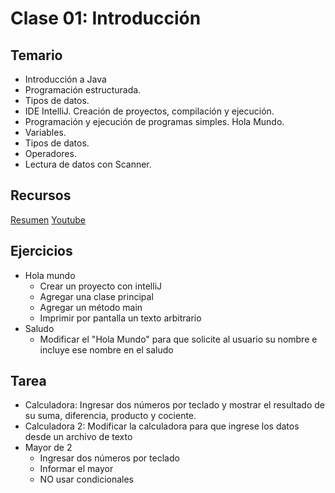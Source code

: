 # Clase 01: Introducción

## Temario

- Introducción a Java
- Programación estructurada.
- Tipos de datos.
- IDE IntelliJ. Creación de proyectos, compilación y ejecución.
- Programación y ejecución de programas simples. Hola Mundo.
- Variables.
- Tipos de datos.
- Operadores.
- Lectura de datos con Scanner.

## Recursos

[Resumen](https://xmind.app/m/2Rny9u)
[Youtube](https://youtu.be/OSnxDUv6FD0)

## Ejercicios

* Hola mundo
  *	Crear un proyecto con intelliJ
  *	Agregar una clase principal
  *	Agregar un método main
  *	Imprimir por pantalla un texto arbitrario
* Saludo
  *	Modificar el "Hola Mundo" para que solicite al usuario su nombre e incluye ese nombre en el saludo


## Tarea

* Calculadora: Ingresar dos números por teclado y mostrar el resultado de su suma, diferencia, producto y cociente.
* Calculadora 2: Modificar la calculadora para que ingrese los datos desde un archivo de texto
* Mayor de 2
  * Ingresar dos números por teclado
  * Informar el mayor
  * NO usar condicionales

  